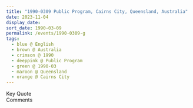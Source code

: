 ```yaml
---
title: "1990-0309 Public Program, Cairns City, Queensland, Australia"
date: 2023-11-04
display_date: 
sort_date: 1990-03-09
permalink: /events/1990-0309-g
tags:
  - blue @ English
  - brown @ Australia
  - crimson @ 1990
  - deeppink @ Public Program
  - green @ 1990-03
  - maroon @ Queensland
  - orange @ Cairns City
---
```


<wave-list>
  <list-title color="green" width="75">Key Quote</list-title>
  <list-item color="BlanchedAlmond"  width="200"></list-item>
  <list-item color="Lavender"></list-item>
  <list-item color="BlanchedAlmond"></list-item>
</wave-list>

<br>

<wave-list>
  <list-title color="green" width="75">Comments</list-title>
  <list-item color="BlanchedAlmond"  width="200"></list-item>
  <list-item color="Lavender"></list-item>
  <list-item color="BlanchedAlmond"></list-item>
</wave-list>